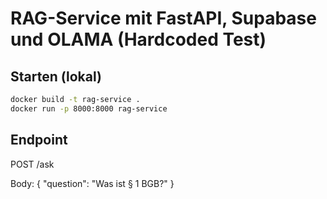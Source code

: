 # RAG-Service mit FastAPI, Supabase und OLAMA (Hardcoded Test)

## Starten (lokal)

```bash
docker build -t rag-service .
docker run -p 8000:8000 rag-service
```

## Endpoint

POST /ask

Body:
{
  "question": "Was ist § 1 BGB?"
}
